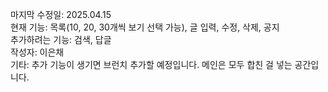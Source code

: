 마지막 수정일: 2025.04.15<br/>
현재 기능: 목록(10, 20, 30개씩 보기 선택 가능), 글 입력, 수정, 삭제, 공지<br/>
추가하려는 기능: 검색, 답글<br/>
작성자: 이은채<br/>
기타: 추가 기능이 생기면 브런치 추가할 예정입니다. 메인은 모두 합친 걸 넣는 공간입니다.<br/>
